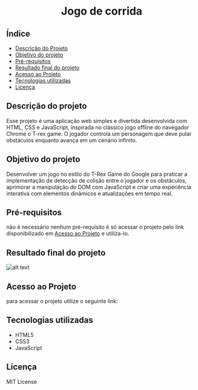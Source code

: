 <h1 align="center">
    Jogo de corrida
</h1>

## Índice
- [Descrição do Projeto](#descrição-do-projeto)
- [Objetivo do projeto](#objetivo-do-projeto)
- [Pré-requisitos](#pré-requisitos)
- [Resultado final do projeto](#resultado-final-do-projeto)
- [Acesso ao Projeto](#acesso-ao-projeto)
- [Tecnologias utilizadas](#tecnologias-utilizadas)
- [Licença](#licença)

## Descrição do projeto
Esse projeto é uma aplicação web simples e divertida desenvolvida com HTML, CSS e JavaScript, inspirada no clássico jogo offline do navegador Chrome o T-rex game. O jogador controla um personagem que deve pular obstáculos enquanto avança em um cenário infinito.

## Objetivo do projeto
Desenvolver um jogo no estilo do T-Rex Game do Google para praticar a implementação de detecção de colisão entre o jogador e os obstáculos, aprimorar a manipulação do DOM com JavaScript e criar uma experiência interativa com elementos dinâmicos e atualizações em tempo real.

## Pré-requisitos
não é necessário nenhum pré-requisito é só acessar o projeto pelo link disponibilizado em [Acesso ao Projeto](#acesso-ao-projeto) e utiliza-lo.

## Resultado final do projeto
![alt text](<demo (1).gif>)






## Acesso ao Projeto
para acessar o projeto utilize o seguinte link: 


## Tecnologias utilizadas
- HTML5
- CSS3
- JavaScript

## Licença
MIT License
